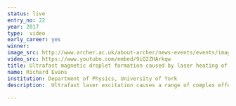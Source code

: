 ```yaml
---
status: live
entry_no: 22
year: 2017
type:  video
early_career: yes 
winner: 
image_src: http://www.archer.ac.uk/about-archer/news-events/events/image-comp/gallery-2017/22_Entry_800.jpg
video_src: https://www.youtube.com/embed/9iQ2ZHArkqw
title: Ultrafast magnetic droplet formation caused by laser heating of an amorphous GdFe thin film. The colouring indicates the perpendicular orientation of the magnetization.
name: Richard Evans
institution: Department of Physics, University of York
description:  Ultrafast laser excitation causes a range of complex effects in magnetic materials. In GdFe alloys the heat from a laser pulse can cause spontaneous switching of the magnetization direction due to the complex dynamics of Fe and Gd spins in the material. Here, we have simulated the response of a micrometre sized GdFe thin film to a 50 fs laser pulse using atomistic spin dynamics. In amorphous GdFe thin films a local variation of the composition has a strong effect on the probability of switching which we aim to understand. The movie shows the switching process for the film simulated on 12,288 cores of ARCHER, with a large number of magnetic droplets forming and then coalescing to form a complex random magnetic domain pattern after the pulse. The simulations show that the rate of expansion of the magnetic droplets is over 5 km/s representing one of the fastest processes in magnet materials.
  
---
```

